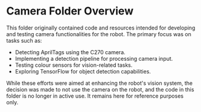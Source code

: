 # Camera Folder Overview

This folder originally contained code and resources intended for developing and testing camera functionalities for the robot. The primary focus was on tasks such as:

- Detecting AprilTags using the C270 camera.
- Implementing a detection pipeline for processing camera input.
- Testing colour sensors for vision-related tasks.
- Exploring TensorFlow for object detection capabilities.

While these efforts were aimed at enhancing the robot's vision system, the decision was made to not use the camera on the robot, and the code in this folder is no longer in active use. It remains here for reference purposes only.

